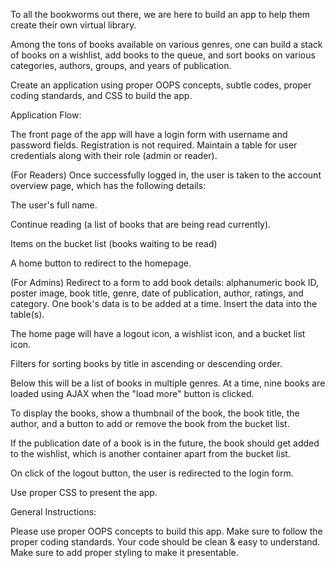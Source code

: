 To all the bookworms out there, we are here to build an app to help them create their own virtual library.

Among the tons of books available on various genres, one can build a stack of books on a wishlist, add books to the queue, and sort books on various categories, authors, groups, and years of publication.

Create an application using proper OOPS concepts, subtle codes, proper coding standards, and CSS to build the app.


Application Flow:

The front page of the app will have a login form with username and password fields. Registration is not required. Maintain a table for user credentials along with their role (admin or reader).

(For Readers) Once successfully logged in, the user is taken to the account overview page, which has the following details:

The user's full name.

Continue reading (a list of books that are being read currently).

Items on the bucket list (books waiting to be read)

A home button to redirect to the homepage.

(For Admins) Redirect to a form to add book details: alphanumeric book ID, poster image, book title, genre, date of publication, author, ratings, and category. One book's data is to be added at a time. Insert the data into the table(s).

The home page will have a logout icon, a wishlist icon, and a bucket list icon.

Filters for sorting books by title in ascending or descending order.

Below this will be a list of books in multiple genres. At a time, nine books are loaded using AJAX when the "load more" button is clicked.

To display the books, show a thumbnail of the book, the book title, the author, and a button to add or remove the book from the bucket list.

If the publication date of a book is in the future, the book should get added to the wishlist, which is another container apart from the bucket list.

On click of the logout button, the user is redirected to the login form.

Use proper CSS to present the app.


General Instructions:

Please use proper OOPS concepts to build this app.
Make sure to follow the proper coding standards.
Your code should be clean & easy to understand.
Make sure to add proper styling to make it presentable.